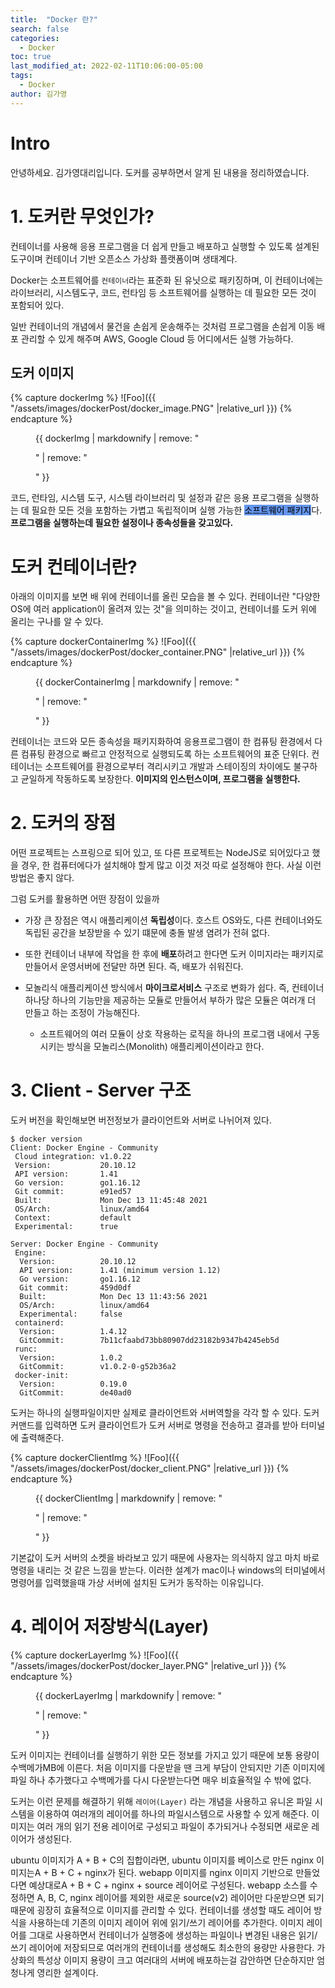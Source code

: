 ```yaml
---
title:  "Docker 란?"
search: false
categories: 
  - Docker
toc: true  
last_modified_at: 2022-02-11T10:06:00-05:00
tags:
  - Docker
author: 김가영
---
```


# Intro

안녕하세요. 김가영대리입니다.
도커를 공부하면서 알게 된 내용을 정리하였습니다.

# 1. 도커란 무엇인가?

컨테이너를 사용해 응용 프로그램을 더 쉽게 만들고 배포하고 실행할 수 있도록
설계된 도구이며 컨테이너 기반 오픈소스 가상화 플랫폼이며 생태계다.


Docker는 소프트웨어를 `컨테이너`라는 표준화 된 유닛으로 패키징하며, 이 컨테이너에는
라이브러리, 시스템도구, 코드, 런타임 등 소프트웨어를 실행하는 데 필요한 모든 것이 포함되어 있다.


일반 컨테이너의 개념에서 물건을 손쉽게 운송해주는 것처럼 프로그램을 손쉽게 이동 배포 관리할 수 있게 해주며 AWS, Google Cloud 등 어디에서든 실행 가능하다.

## 도커 이미지

{% capture dockerImg %}
![Foo]({{ "/assets/images/dockerPost/docker_image.PNG" |relative_url }})
{% endcapture %}

<figure>
    {{ dockerImg | markdownify | remove: "<p>" | remove: "</p>" }}
</figure>

코드, 런타임, 시스템 도구, 시스템 라이브러리 및 설정과 같은 응용 프로그램을 실행하는 데 필요한 모든 것을 포함하는 가볍고 독립적이며 실행 가능한 <mark style='background-color: #6495ED'>소프트웨어 패키지</mark>다. **프로그램을 실행하는데 필요한 설정이나 종속성들을 갖고있다.**
 

# 도커 컨테이너란?
아래의 이미지를 보면 배 위에 컨테이너를 올린 모습을 볼 수 있다.
컨테이너란 "다양한 OS에 여러 application이 올려져 있는 것"을 의미하는 것이고,
컨테이너를 도커 위에 올리는 구나를 알 수 있다.

{% capture dockerContainerImg %}
![Foo]({{ "/assets/images/dockerPost/docker_container.PNG" |relative_url }})
{% endcapture %}

<figure>
    {{ dockerContainerImg | markdownify | remove: "<p>" | remove: "</p>" }}
</figure>

컨테이너는 코드와 모든 종속성을 패키지화하여 응용프로그램이 한 컴퓨팅 환경에서 다른 컴퓨팅 환경으로 빠르고 안정적으로 실행되도록 하는 소프트웨어의 표준 단위다. 컨테이너는 소프트웨어를 환경으로부터 격리시키고 개발과 스테이징의 차이에도 불구하고 균일하게 작동하도록 보장한다. **이미지의 인스턴스이며, 프로그램을 실행한다.**

# 2. 도커의 장점

어떤 프로젝트는 스프링으로 되어 있고, 또 다른 프로젝트는 NodeJS로 되어있다고 했을 경우, 한 컴퓨터에다가 설치해야 할게 많고 이것 저것 따로 설정해야 한다. 사실 이런 방법은 좋지 않다.


그럼 도커를 활용하면 어떤 장점이 있을까


- 가장 큰 장점은 역시 애플리케이션 **독립성**이다. 호스트 OS와도, 다른 컨테이너와도 독립된 공간을 보장받을 수 있기 떄문에 충돌 발생 염려가 전혀 없다.

- 또한 컨테이너 내부에 작업을 한 후에 **배포**하려고 한다면 도커 이미지라는 패키지로 만들어서 운영서버에 전달만 하면 된다. 즉, 배포가 쉬워진다.

- 모놀리식 애플리케이션 방식에서 **마이크로서비스** 구조로 변화가 쉽다. 즉, 컨테이너 하나당 하나의 기능만을 제공하는 모듈로 만들어서 부하가 많은 모듈은 여러개 더 만들고 하는 조정이 가능해진다.
    - 소프트웨어의 여러 모듈이 상호 작용하는 로직을 하나의 프로그램 내에서 구동시키는 방식을 모놀리스(Monolith) 애플리케이션이라고 한다.


# 3. Client - Server 구조

도커 버전을 확인해보면 버전정보가 클라이언트와 서버로 나뉘어져 있다. 

```
$ docker version
Client: Docker Engine - Community
 Cloud integration: v1.0.22
 Version:           20.10.12
 API version:       1.41
 Go version:        go1.16.12
 Git commit:        e91ed57
 Built:             Mon Dec 13 11:45:48 2021
 OS/Arch:           linux/amd64
 Context:           default
 Experimental:      true

Server: Docker Engine - Community
 Engine:
  Version:          20.10.12
  API version:      1.41 (minimum version 1.12)
  Go version:       go1.16.12
  Git commit:       459d0df
  Built:            Mon Dec 13 11:43:56 2021
  OS/Arch:          linux/amd64
  Experimental:     false
 containerd:
  Version:          1.4.12
  GitCommit:        7b11cfaabd73bb80907dd23182b9347b4245eb5d
 runc:
  Version:          1.0.2
  GitCommit:        v1.0.2-0-g52b36a2
 docker-init:
  Version:          0.19.0
  GitCommit:        de40ad0
```


도커는 하나의 실행파일이지만 실제로 클라이언트와 서버역할을 각각 할 수 있다. 도커 커맨드를 입력하면 도커 클라이언트가 도커 서버로 명령을 전송하고 결과를 받아 터미널에 출력해준다.


{% capture dockerClientImg %}
![Foo]({{ "/assets/images/dockerPost/docker_client.PNG" |relative_url }})
{% endcapture %}

<figure>
    {{ dockerClientImg | markdownify | remove: "<p>" | remove: "</p>" }}
</figure>

기본값이 도커 서버의 소켓을 바라보고 있기 때문에 사용자는 의식하지 않고 마치 바로 명령을 내리는 것 같은 느낌을 받는다. 이러한 설계가 mac이나 windows의 터미널에서 명령어를 입력했을때 가상 서버에 설치된 도커가 동작하는 이유입니다.


# 4. 레이어 저장방식(Layer)

{% capture dockerLayerImg %}
![Foo]({{ "/assets/images/dockerPost/docker_layer.PNG" |relative_url }})
{% endcapture %}

<figure>
    {{ dockerLayerImg | markdownify | remove: "<p>" | remove: "</p>" }}
</figure>


도커 이미지는 컨테이너를 실행하기 위한 모든 정보를 가지고 있기 때문에 보통 용량이 수백메가MB에 이른다. 처음 이미지를 다운받을 땐 크게 부담이 안되지만 기존 이미지에 파일 하나 추가했다고 수백메가를 다시 다운받는다면 매우 비효율적일 수 밖에 없다.


도커는 이런 문제를 해결하기 위해 `레이어(Layer)` 라는 개념을 사용하고 유니온 파일 시스템을 이용하여 여러개의 레이어를 하나의 파일시스템으로 사용할 수 있게 해준다. 이미지는 여러 개의 읽기 전용 레이어로 구성되고 파일이 추가되거나 수정되면 새로운 레이어가 생성된다.


ubuntu 이미지가 A + B + C의 집합이라면, ubuntu 이미지를 베이스로 만든 nginx 이미지는A + B + C + nginx가 된다. webapp 이미지를 nginx 이미지 기반으로 만들었다면 예상대로A + B + C + nginx + source 레이어로 구성된다. webapp 소스를 수정하면 A, B, C, nginx 레이어를 제외한 새로운 source(v2) 레이어만 다운받으면 되기 때문에 굉장히 효율적으로 이미지를 관리할 수 있다. 컨테이너를 생성할 때도 레이어 방식을 사용하는데 기존의 이미지 레이어 위에 읽기/쓰기 레이어를 추가한다. 이미지 레이어를 그대로 사용하면서 컨테이너가 실행중에 생성하는 파일이나 변경된 내용은 읽기/쓰기 레이어에 저장되므로 여러개의 컨테이너를 생성해도 최소한의 용량만 사용한다. 가상화의 특성상 이미지 용량이 크고 여러대의 서버에 배포하는걸 감안하면 단순하지만 엄청나게 영리한 설계이다.





































